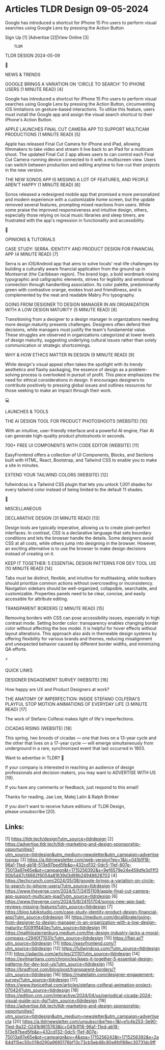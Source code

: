 # Articles TLDR Design 09-05-2024

Google has introduced a shortcut for iPhone 15 Pro users to perform
visual searches using Google Lens by pressing the Action Button  

 Sign Up [1] |Advertise [2]|View Online [3] 

		TLDR 

TLDR DESIGN 2024-05-09

📱 

NEWS & TRENDS

 GOOGLE BRINGS A VARIATION ON ‘CIRCLE TO SEARCH' TO IPHONE USERS (1
MINUTE READ) [4] 

 Google has introduced a shortcut for iPhone 15 Pro users to perform
visual searches using Google Lens by pressing the Action Button,
circumventing iOS limitations on gesture-based interactions. To
utilize this feature, users must install the Google app and assign the
visual search shortcut to their iPhone's Action Button. 

 APPLE LAUNCHES FINAL CUT CAMERA APP TO SUPPORT MULTICAM PRODUCTIONS
(1 MINUTE READ) [5] 

 Apple has released Final Cut Camera for iPhone and iPad, allowing
filmmakers to take video and stream it live back to an iPad for a
multicam shoot. The updated Final Cut 2 app allows users to can
control each Final Cut Camera-running device connected to it with a
multiscreen view. Users can switch between production and editing
anytime to live-cut their projects in the new version. 

 THE NEW SONOS APP IS MISSING A LOT OF FEATURES, AND PEOPLE AREN'T
HAPPY (1 MINUTE READ) [6] 

 Sonos released a redesigned mobile app that promised a more
personalized and modern experience with a customizable home screen,
but the update removed several features, prompting mixed reactions
from users. While some praise the improved responsiveness and
intuitive design, others, especially those relying on local music
libraries and sleep timers, are frustrated with the app's regression
in functionality and accessibility. 

🚀 

OPINIONS & TUTORIALS

 CASE STUDY: SERRA. IDENTITY AND PRODUCT DESIGN FOR FINANCIAL APP (4
MINUTE READ) [7] 

 Serra is an iOS/Android app that aims to solve locals' real-life
challenges by building a culturally aware financial application from
the ground up in Montserrat (the Caribbean region). The brand logo, a
bold wordmark mixing typographic and calligraphic elements, strives
for legibility and emotional connection through handwriting
association. Its color palette, predominantly green with contrastive
orange, evokes trust and friendliness, and is complemented by the neat
and readable Mabry Pro typography. 

 GOING FROM DESIGNER TO DESIGN MANAGER IN AN ORGANIZATION WITH A LOW
DESIGN MATURITY (5 MINUTE READ) [8] 

 Transitioning from a designer to a design manager in organizations
needing more design maturity presents challenges. Designers often
defend their decisions, while managers must justify the team's
fundamental value. These struggles are observed in organizations
categorized at lower levels of design maturity, suggesting underlying
cultural issues rather than solely communication or strategic
shortcomings. 

 WHY & HOW ETHICS MATTER IN DESIGN (9 MINUTE READ) [9] 

 While design's visual appeal often takes the spotlight with its
trendy aesthetics and flashy packaging, the essence of design as a
problem-solving process is overlooked in pursuit of profit. This piece
emphasizes the need for ethical considerations in design. It
encourages designers to contribute positively to pressing global
issues and outlines resources for those seeking to make an impact
through their work. 

💻 

LAUNCHES & TOOLS

 THE AI DESIGN TOOL FOR PRODUCT PHOTOSHOOTS (WEBSITE) [10] 

 With an intuitive, user-friendly interface and a powerful AI engine,
Flair AI can generate high-quality product photoshoots in seconds. 

 700+ FREE UI COMPONENTS WITH CODE EDITOR (WEBSITE) [11] 

 EasyFrontend offers a collection of UI Components, Blocks, and
Sections built with HTML, React, Bootstrap, and Tailwind CSS to enable
you to make a site in minutes. 

 EXTEND YOUR TAILWIND COLORS (WEBSITE) [12] 

 fullwindcss is a Tailwind CSS plugin that lets you unlock 1,001
shades for every tailwind color instead of being limited to the
default 11 shades. 

🎁 

MISCELLANEOUS

 DECLARATIVE DESIGN (31 MINUTE READ) [13] 

 Design tools are typically imperative, allowing us to create
pixel-perfect interfaces. In contrast, CSS is a declarative language
that sets boundary conditions and lets the browser handle the details.
Some designers avoid CSS at all costs, while others jump into
designing in the browser. However, an exciting alternative is to use
the browser to make design decisions instead of creating on it. 

 KEEP IT TOGETHER: 5 ESSENTIAL DESIGN PATTERNS FOR DEV TOOL UIS (10
MINUTE READ) [14] 

 Tabs must be distinct, flexible, and intuitive for multitasking,
while toolbars should prioritize common actions without overcrowding
or inconsistency. Navigation sidebars should be well-organized,
collapsible, searchable, and customizable. Properties panels need to
be clear, concise, and easily accessible for attribute editing. 

 TRANSPARENT BORDERS (2 MINUTE READ) [15] 

 Removing borders with CSS can pose accessibility issues, especially
in high contrast mode. Setting border color: transparency enables
changing border color without affecting the box model. It is helpful
for hover effects without layout alterations. This approach also aids
in themeable design systems by offering flexibility for various brands
and themes, reducing misalignment and unexpected behavior caused by
different border widths, and minimizing QA efforts. 

⚡ 

QUICK LINKS

 DESIGNER ENGAGEMENT SURVEY (WEBSITE) [16] 

 How happy are UX and Product Designers at work? 

 THE ANATOMY OF IMPERFECTION: INSIDE STEFANO COLFERAI'S PLAYFUL STOP
MOTION ANIMATIONS OF EVERYDAY LIFE (3 MINUTE READ) [17] 

 The work of Stefano Colferai makes light of life's imperfections. 

 CICADAS RISING (WEBSITE) [18] 

 This spring, two broods of cicadas — one that lives on a 13-year
cycle and the other that lives on a 17-year cycle — will emerge
simultaneously from underground in a rare, synchronized event that
last occurred in 1803. 

Want to advertise in TLDR? 📰

 If your company is interested in reaching an audience of design
professionals and decision makers, you may want to ADVERTISE WITH US
[19]. 

 If you have any comments or feedback, just respond to this email! 

Thanks for reading, 
Jae Lee, Matej Latin & Ralph Brinker 

If you don't want to receive future editions of TLDR Design,
please unsubscribe [20]. 

 

Links:
------
[1] https://tldr.tech/design?utm_source=tldrdesign
[2] https://advertise.tldr.tech/tldr-marketing-and-design-sponsorship-opportunities?utm_source=tldrdesign&utm_medium=newsletter&utm_campaign=advertisetopnav
[3] https://a.tldrnewsletter.com/web-version?ep=1&lc=041b1f18-96a1-11ed-ab18-513e97bed5fb&p=432cd132-0dc5-11ef-807e-75013a97e65e&pt=campaign&t=1715256392&s=9ef6579e24e459dfe3d11f390b5d47cf4662f6054a81639d3d99b24948628703
[4] https://techcrunch.com/2024/05/08/google-brings-a-variation-on-circle-to-search-to-iphone-users/?utm_source=tldrdesign
[5] https://www.theverge.com/2024/5/7/24151109/apple-final-cut-camera-app-support-multicam-ipad?utm_source=tldrdesign
[6] https://www.theverge.com/2024/5/8/24151704/sonos-new-app-bad-reviews-missing-features?utm_source=tldrdesign
[7] https://blog.tubikstudio.com/case-study-identity-product-design-financial-app/?utm_source=tldrdesign
[8] https://medium.com/@callibrate/going-from-designer-to-design-manager-in-an-organization-with-a-low-design-maturity-f0091ff440ec?utm_source=tldrdesign
[9] https://mathijssterrenburg.medium.com/the-design-industry-lacks-a-moral-compass-c2940f71031c?utm_source=tldrdesign
[10] https://flair.ai/?utm_source=tldrdesign
[11] https://easyfrontend.com/?utm_source=tldrdesign
[12] https://fullwindcss.com/?utm_source=tldrdesign
[13] https://adactio.com/articles/21110?utm_source=tldrdesign
[14] https://evilmartians.com/chronicles/keep-it-together-5-essential-design-patterns-for-dev-tool-uis?utm_source=tldrdesign
[15] https://bradfrost.com/blog/post/transparent-borders/?utm_source=tldrdesign
[16] https://matejlatin.com/designer-engagement-survey/?utm_source=tldrdesign
[17] https://www.itsnicethat.com/articles/stefano-colferai-animation-project-070424?utm_source=tldrdesign
[18] https://edition.cnn.com/interactive/2024/04/us/periodical-cicada-2024-visual-guide-scn-dg/?utm_source=tldrdesign
[19] https://advertise.tldr.tech/tldr-marketing-and-design-sponsorship-opportunities?utm_source=tldrdesign&utm_medium=newsletter&utm_campaign=advertisecta
[20] https://a.tldrnewsletter.com/unsubscribe?ep=1&l=e1c4e253-3e90-11ed-9a32-0241b9615763&lc=041b1f18-96a1-11ed-ab18-513e97bed5fb&p=432cd132-0dc5-11ef-807e-75013a97e65e&pt=campaign&pv=4&spa=1715256242&t=1715256392&s=2a64d115ec50c018d290a9695176bf13c73cb5eb48c80e8fd168ec30731dc9ff